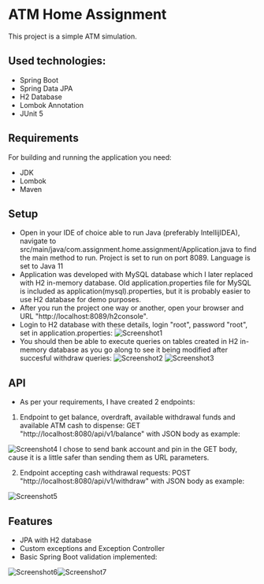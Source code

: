 # ATM Home Assignment 

This project is a simple ATM simulation. 
## Used technologies:
- Spring Boot
- Spring Data JPA
- H2 Database
- Lombok Annotation
- JUnit 5

## Requirements
For building and running the application you need:
- JDK 
- Lombok
- Maven

## Setup
- Open in your IDE of choice able to run Java (preferably IntellijIDEA), navigate to src/main/java/com.assignment.home.assignment/Application.java to find the main method to run. Project is set to run on port 8089. Language is set to Java 11
- Application was developed with MySQL database which I later replaced with H2 in-memory database. Old application.properties file for MySQL is included as application(mysql).properties, but it is probably easier to use H2 database for demo purposes.
- After you run the project one way or another, open your browser and URL "http://localhost:8089/h2console".
- Login to H2 database with these details, login "root", password "root", set in application.properties:
![Screenshot1](https://user-images.githubusercontent.com/11228131/193507351-44dee3fb-99a6-4225-9c6c-9982f3fa8da6.png)
- You should then be able to execute queries on tables created in H2 in-memory database as you go along to see it being modified after succesful withdraw queries:
![Screenshot2](https://user-images.githubusercontent.com/11228131/193508047-c2766a30-14a6-4d3b-bae7-5bd8184a79b4.png)
![Screenshot3](https://user-images.githubusercontent.com/11228131/193508101-b7db13e9-a9cd-4d4e-a04f-62a7ea4a56d9.png)

  

## API
- As per your requirements, I have created 2 endpoints:
1. Endpoint to get balance, overdraft, available withdrawal funds and available ATM cash to dispense: GET "http://localhost:8080/api/v1/balance" with JSON body as example:

![Screenshot4](https://user-images.githubusercontent.com/11228131/193508803-e305226b-7653-4dc6-883c-da4aec9a46e6.png)
I chose to send bank account and pin in the GET body, cause it is a little safer than sending them as URL parameters.

2. Endpoint accepting cash withdrawal requests: POST "http://localhost:8080/api/v1/withdraw" with JSON body as example:

![Screenshot5](https://user-images.githubusercontent.com/11228131/193508838-1a809c67-bf4a-48bc-8c8d-3d241d2e70d2.png)

## Features
- JPA with H2 database
- Custom exceptions and Exception Controller
- Basic Spring Boot validation implemented:

![Screenshot6](https://user-images.githubusercontent.com/11228131/193510139-fe1f856a-aabb-43ec-9a48-e350d5804dee.png)![Screenshot7](https://user-images.githubusercontent.com/11228131/193510155-06adb751-ef10-4af5-b8de-60036191585b.png)




